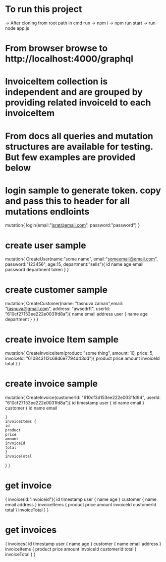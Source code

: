 # To run this project
  -> After cloning from root path in cmd run
  -> npm i
  -> npm run start
  -> run node app.js

  # From browser browse to http://localhost:4000/graphql

  # InvoiceItem collection is independent and are grouped by providing related invoiceId to each invoiceItem

  # From docs all queries and mutation structures are available for testing. But few examples are provided below


# login sample to generate token. copy and pass this to header for all mutations endloints
mutation{
  login(email:"israt@email.com", password:"password")
}

# create user sample
mutation{
  CreateUser(name:"some name", email:"someemail@email.com", password:"123456", age:15, department:"sells"){
    id
    name
    age
    email
    password
    department
    token
  }
}

# create customer sample
mutation{
  CreateCustomer(name: "tasnuva zaman",email: "tasnuva@gmail.com", address: "awsedrft", userId: "610cf27153ee222e0031fd8a"){
    name
    email
    address
    user {
      name
      age
      department
    }
  }
}

# create invoice Item sample
mutation{
  CreateInvoiceItem(product: "some thing", amount: 10, price: 5, invoiceId: "610843112c68d6e7794d43dd"){
    product
    price
    amount
    invoiceId
    total
  }
}

# create invoice sample
mutation{
  CreateInvoice(customerId: "610cf3d153ee222e0031fd94", userId: "610cf27153ee222e0031fd8a"){
    id
    timestamp
    user {
      id
      name
      email
    }
    customer {
      id
      name
      email

    }
    invoiceItems {
    id
    product
    price
    amount
    invoiceId
    total
    }
    invoiceTotal
  }
}

# get invoice
{
  invoice(id:"invoiceid"){
    id
    timestamp
    user {
      name
      age
    }
    customer {
      name
      email
      address
    }
    invoiceItems {
      product
      price
      amount
      invoiceId
      customerId
      total
    }
    invoiceTotal
  }
}

# get invoices
{
  invoices{
    id
    timestamp
    user {
      name
      age
    }
    customer {
      name
      email
      address
    }
    invoiceItems {
      product
      price
      amount
      invoiceId
      customerId
      total
    }
    invoiceTotal
  }
}
